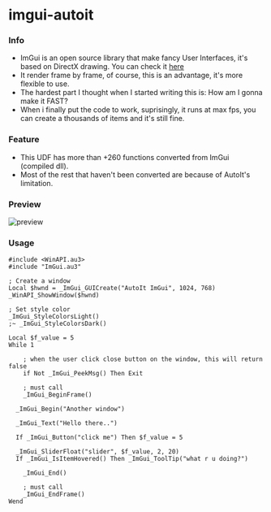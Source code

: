 # imgui-autoit

### Info
- ImGui is an open source library that make fancy User Interfaces, it's based on DirectX drawing. You can check it [here](https://github.com/ocornut/imgui)
- It render frame by frame, of course, this is an advantage, it's more flexible to use.
- The hardest part I thought when I started writing this is: How am I gonna make it FAST?
- When i finally put the code to work, suprisingly, it runs at max fps, you can create a thousands of items and it's still fine.

### Feature
- This UDF has more than +260 functions converted from ImGui (compiled dll).
- Most of the rest that haven't been converted are because of AutoIt's limitation.

### Preview
  
![preview](https://i.imgur.com/gc6xjWf.png)  <!-- .element height="50%" width="50%" -->

### Usage
```autoit
#include <WinAPI.au3>
#include "ImGui.au3"

; Create a window
Local $hwnd = _ImGui_GUICreate("AutoIt ImGui", 1024, 768)
_WinAPI_ShowWindow($hwnd)

; Set style color
_ImGui_StyleColorsLight()
;~ _ImGui_StyleColorsDark()

Local $f_value = 5
While 1

	; when the user click close button on the window, this will return false
	if Not _ImGui_PeekMsg() Then Exit

	; must call
	_ImGui_BeginFrame()

  _ImGui_Begin("Another window")
  
  _ImGui_Text("Hello there..")
  
  If _ImGui_Button("click me") Then $f_value = 5
  
  _ImGui_SliderFloat("slider", $f_value, 2, 20)
  If _ImGui_IsItemHovered() Then _ImGui_ToolTip("what r u doing?")
  
	_ImGui_End()
  
	; must call
	_ImGui_EndFrame()
Wend

```
